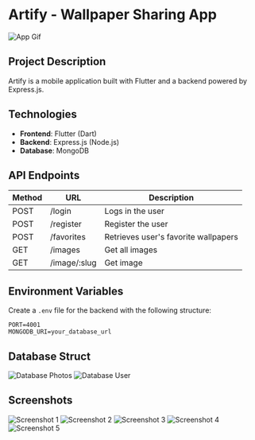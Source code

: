 # Artify - Wallpaper Sharing App

![App Gif](https://github.com/AksitArda/Artify/blob/main/Screenshots/Project.gif?raw=true)

## Project Description

Artify is a mobile application built with Flutter and a backend powered by Express.js.

## Technologies

- **Frontend**: Flutter (Dart)
- **Backend**: Express.js (Node.js)
- **Database**: MongoDB

## API Endpoints

| Method | URL          | Description                          |
| ------ | ------------ | ------------------------------------ |
| POST   | /login       | Logs in the user                     |
| POST   | /register    | Register the user                    |
| POST   | /favorites   | Retrieves user's favorite wallpapers |
| GET    | /images      | Get all images                       |
| GET    | /image/:slug | Get image                            |

## Environment Variables

Create a `.env` file for the backend with the following structure:

```
PORT=4001
MONGODB_URI=your_database_url
```
## Database Struct
![Database Photos](https://github.com/AksitArda/Artify/blob/main/Screenshots/Database%20Photos.png?raw=true)
![Database User](https://github.com/AksitArda/Artify/blob/main/Screenshots/Database%20User.png?raw=true)

## Screenshots
![Screenshot 1](https://github.com/AksitArda/Artify/blob/main/Screenshots/Screenshot1.png?raw=true)
![Screenshot 2](https://github.com/AksitArda/Artify/blob/main/Screenshots/Screenshot2.png?raw=true)
![Screenshot 3](https://github.com/AksitArda/Artify/blob/main/Screenshots/Screenshot3.png?raw=true)
![Screenshot 4](https://github.com/AksitArda/Artify/blob/main/Screenshots/Screenshot4.png?raw=true)
![Screenshot 5](https://github.com/AksitArda/Artify/blob/main/Screenshots/Screenshot5.png?raw=true)
